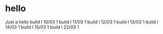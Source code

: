 # hello
Just a hello
build l 10/03 1
build l 11/03 1
build l 12/03 1
build l 13/03 1
build l 14/03 1
build l 15/03 1
build l 22/03 1
